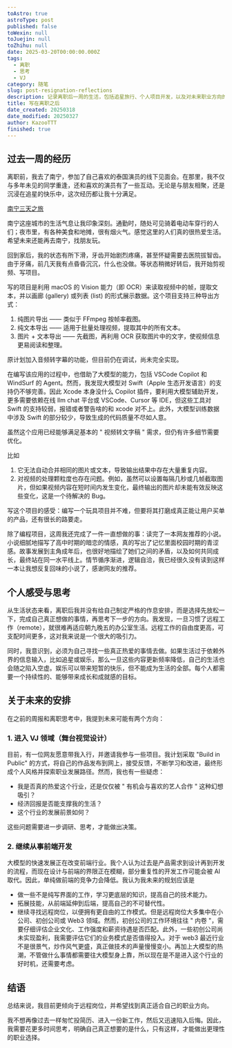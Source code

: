 ```yaml
---
toAstro: true
astroType: post
published: false
toWexin: null
toJuejin: null
toZhihu: null
date: 2025-03-20T00:00:00.000Z
tags:
  - 离职
  - 思考
  - VJ
category: 随笔
slug: post-resignation-reflections
description: 记录离职后一周的生活，包括追星旅行、个人项目开发，以及对未来职业方向的思考。我希望通过这次调整，找到真正适合自己的远程工作模式和职业路径。
title: 写在离职之后
date_created: 20250318
date_modified: 20250327
author: KazooTTT
finished: true
---
```


## 过去一周的经历

离职前，我去了南宁，参加了自己喜欢的泰国演员的线下见面会。在那里，我不仅与多年未见的同学重逢，还和喜欢的演员有了一些互动。无论是与朋友相聚，还是沉浸在追星的快乐中，这次经历都让我十分满足。  

[南宁三天之旅](/posts/nanning-three-day-trip)

南宁这座城市的生活气息让我印象深刻。通勤时，随处可见骑着电动车穿行的人们；夜市里，有各种美食和地摊，很有烟火气。感觉这里的人们真的很热爱生活。希望未来还能再去南宁，找朋友玩。

回到家后，我的状态有所下滑，牙齿开始剧烈疼痛，甚至怀疑需要去医院拔智齿。由于牙痛，前几天我有点昏昏沉沉，什么也没做。等状态稍微好转后，我开始剪视频、写项目。

写的项目是利用 macOS 的 Vision 能力（即 OCR）来读取视频中的帧，提取文本，并以画廊 (gallery) 或列表 (list) 的形式展示数据。这个项目支持三种导出方式：

1. 纯图片导出 —— 类似于 FFmpeg 按帧率截图。
2. 纯文本导出 —— 适用于批量处理视频，提取其中的所有文本。
3. 图片 + 文本导出 —— 先截图，再利用 OCR 获取图片中的文字，使视频信息更易阅读和整理。

原计划加入音频转字幕的功能，但目前仍在调试，尚未完全实现。

在编写该应用的过程中，也借助了大模型的能力，包括 VSCode Copilot 和 WindSurf 的 Agent。然而，我发现大模型对 Swift（Apple 生态开发语言）的支持仍不够完善。因此 Xcode 本身没什么 Copilot 插件，要利用大模型辅助开发，更多需要依赖在线 llm chat 平台或 VSCode、Cursor 等 IDE，但这些工具对 Swift 的支持较弱，报错或者警告啥的和 xcode 对不上。此外，大模型训练数据中涉及 Swift 的部分较少，导致生成的代码质量不尽如人意。

虽然这个应用已经能够满足基本的 " 视频转文字稿 " 需求，但仍有许多细节需要优化。

比如

1. 它无法自动合并相同的图片或文本，导致输出结果中存在大量重复内容。
2. 对视频的处理颗粒度也存在问题。例如，虽然可以设置每隔几秒或几帧截取图片，但如果视频内容在短时间内发生变化，最终输出的图片却未能有效反映这些变化，这是一个待解决的 Bug。

写这个项目的感受：编写一个玩具项目并不难，但要将其打磨成真正能让用户买单的产品，还有很长的路要走。

除了编程项目，这周我还完成了一件一直想做的事：读完了一本网友推荐的小说。小说细腻地描写了高中时期的暗恋的情感，真的写出了记忆里面校园时期的青涩感。故事发展到主角成年后，也很好地描绘了她们之间的矛盾，以及如何共同成长，最终站在同一水平线上。情节循序渐进，逻辑自洽，我已经很久没有读到这样一本让我想反复回味的小说了，感谢网友的推荐。

## 个人感受与思考

从生活状态来看，离职后我并没有给自己制定严格的作息安排，而是选择先放松一下，完成自己真正想做的事情，再思考下一步的方向。我发现，一旦习惯了远程工作（remote），就很难再适应朝九晚五的办公室生活。远程工作的自由度更高，可支配时间更多，这对我来说是一个很大的吸引力。

同时，我意识到，必须为自己寻找一些真正热爱的事情去做。如果生活过于依赖外界的信息输入，比如追星或娱乐，那么一旦这些内容更新频率降低，自己的生活也会随之陷入空虚。娱乐可以带来短暂的快乐，但不能成为生活的全部。每个人都需要一个持续性的、能够带来成长和成就感的目标。

## 关于未来的安排

在之前的周报和离职思考中，我提到未来可能有两个方向：

### 1. 进入 VJ 领域（舞台视觉设计）

目前，有一位网友愿意带我入行，并邀请我参与一些项目。我计划采取 "Build in Public" 的方式，将自己的作品发布到网上，接受反馈，不断学习和改进，最终形成个人风格并探索职业发展路径。然而，我也有一些疑虑：

- 我是否真的热爱这个行业，还是仅仅被 " 有机会与喜欢的艺人合作 " 这种幻想吸引？
- 经济回报是否能支撑我的生活？
- 这个行业的发展前景如何？

这些问题需要进一步调研、思考，才能做出决策。

### 2. 继续从事前端开发

大模型的快速发展正在改变前端行业。我个人认为过去是产品需求到设计再到开发的流程，而现在设计与前端的界限正在模糊，部分重复性的开发工作可能会被 AI 取代。因此，单纯做前端的竞争力会降低。我认为我未来的规划应该是

- 做一些不是纯写界面的工作，学习更底层的知识，提高自己的技术能力。
- 拓展技能，从前端延伸到后端，提高自己的不可替代性。
- 继续寻找远程岗位，以便拥有更自由的工作模式。但是远程岗位大多集中在小公司、初创公司或 Web3 领域。然而，初创公司的工作环境往往 " 内卷 "，需要仔细评估企业文化、工作强度和薪资待遇是否匹配。此外，一些初创公司尚未实现盈利，我需要评估它们的业务模式是否值得投入。对于 web3 最近行业不是很景气，炒作风气更盛，真正做技术的声量慢慢变小。再加上大模型的热潮，不管做什么事情都需要往大模型身上靠，所以现在是不是进入这个行业的好时机，还需要考虑。

## 结语

总结来说，我目前更倾向于远程岗位，并希望找到真正适合自己的职业方向。  

我不想再像过去一样匆忙投简历、进入一份新工作，然后又迅速陷入后悔。因此，我需要花更多时间思考，明确自己真正想要的是什么，只有这样，才能做出更理性的职业选择。
